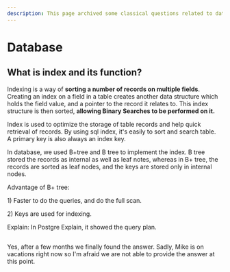 ```yaml
---
description: This page archived some classical questions related to database.
---
```


# Database

## What is index and its function? 

Indexing is a way of **sorting a number of records on multiple fields**. Creating an index on a field in a table creates another data structure which holds the field value, and a pointer to the record it relates to. This index structure is then sorted, **allowing Binary Searches to be performed on it.**

Index is used to optimize the storage of table records and help quick retrieval of records. By using sql index, it's easily to sort and search table.   
A primary key is also always an index key.

In database, we used B+tree and B tree to implement the index. B tree stored the records as internal as well as leaf notes, whereas in B+ tree, the records are sorted as leaf nodes, and the keys are stored only in internal nodes. 

Advantage of B+ tree: 

1\) Faster to do the queries, and do the full scan. 

2\) Keys are used for indexing. 

Explain: In Postgre Explain, it showed the query plan. 

## 

Yes, after a few months we finally found the answer. Sadly, Mike is on vacations right now so I'm afraid we are not able to provide the answer at this point.



